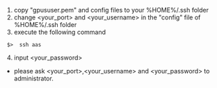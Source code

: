 1. copy "gpususer.pem" and config files to  your %HOME%/.ssh folder
2. change <your_port> and <your_username> in the "config" file of %HOME%/.ssh folder
3. execute the following command
 ```
  $>  ssh aas
 ```
4. input <your_password> 

* please ask <your_port>,<your_username> and <your_password> to administrator.

